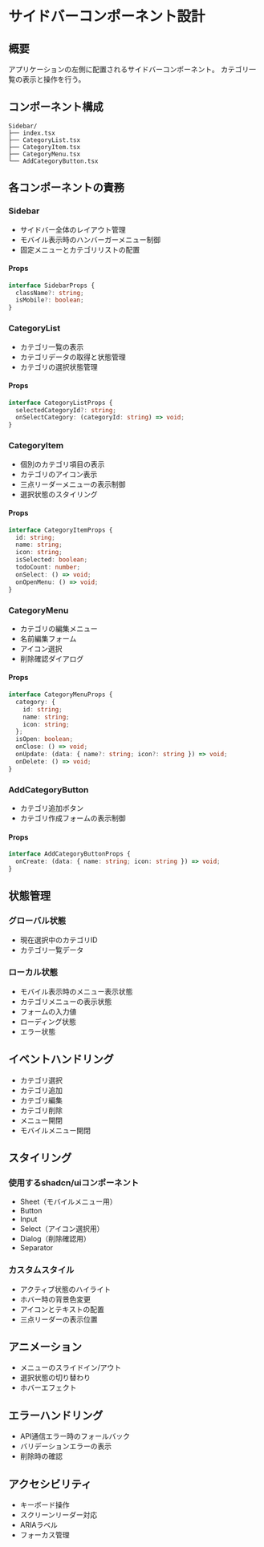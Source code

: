 # サイドバーコンポーネント設計

## 概要
アプリケーションの左側に配置されるサイドバーコンポーネント。
カテゴリ一覧の表示と操作を行う。

## コンポーネント構成
```
Sidebar/
├── index.tsx
├── CategoryList.tsx
├── CategoryItem.tsx
├── CategoryMenu.tsx
└── AddCategoryButton.tsx
```

## 各コンポーネントの責務

### Sidebar
- サイドバー全体のレイアウト管理
- モバイル表示時のハンバーガーメニュー制御
- 固定メニューとカテゴリリストの配置

#### Props
```typescript
interface SidebarProps {
  className?: string;
  isMobile?: boolean;
}
```

### CategoryList
- カテゴリ一覧の表示
- カテゴリデータの取得と状態管理
- カテゴリの選択状態管理

#### Props
```typescript
interface CategoryListProps {
  selectedCategoryId?: string;
  onSelectCategory: (categoryId: string) => void;
}
```

### CategoryItem
- 個別のカテゴリ項目の表示
- カテゴリのアイコン表示
- 三点リーダーメニューの表示制御
- 選択状態のスタイリング

#### Props
```typescript
interface CategoryItemProps {
  id: string;
  name: string;
  icon: string;
  isSelected: boolean;
  todoCount: number;
  onSelect: () => void;
  onOpenMenu: () => void;
}
```

### CategoryMenu
- カテゴリの編集メニュー
- 名前編集フォーム
- アイコン選択
- 削除確認ダイアログ

#### Props
```typescript
interface CategoryMenuProps {
  category: {
    id: string;
    name: string;
    icon: string;
  };
  isOpen: boolean;
  onClose: () => void;
  onUpdate: (data: { name?: string; icon?: string }) => void;
  onDelete: () => void;
}
```

### AddCategoryButton
- カテゴリ追加ボタン
- カテゴリ作成フォームの表示制御

#### Props
```typescript
interface AddCategoryButtonProps {
  onCreate: (data: { name: string; icon: string }) => void;
}
```

## 状態管理
### グローバル状態
- 現在選択中のカテゴリID
- カテゴリ一覧データ

### ローカル状態
- モバイル表示時のメニュー表示状態
- カテゴリメニューの表示状態
- フォームの入力値
- ローディング状態
- エラー状態

## イベントハンドリング
- カテゴリ選択
- カテゴリ追加
- カテゴリ編集
- カテゴリ削除
- メニュー開閉
- モバイルメニュー開閉

## スタイリング
### 使用するshadcn/uiコンポーネント
- Sheet（モバイルメニュー用）
- Button
- Input
- Select（アイコン選択用）
- Dialog（削除確認用）
- Separator

### カスタムスタイル
- アクティブ状態のハイライト
- ホバー時の背景色変更
- アイコンとテキストの配置
- 三点リーダーの表示位置

## アニメーション
- メニューのスライドイン/アウト
- 選択状態の切り替わり
- ホバーエフェクト

## エラーハンドリング
- API通信エラー時のフォールバック
- バリデーションエラーの表示
- 削除時の確認

## アクセシビリティ
- キーボード操作
- スクリーンリーダー対応
- ARIAラベル
- フォーカス管理
